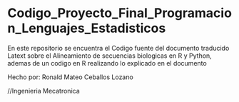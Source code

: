 # Codigo_Proyecto_Final_Programacion_Lenguajes_Estadisticos
En este repositorio se encuentra el Codigo fuente del documento traducido Latext sobre el Alineamiento de secuencias biologicas en R y Python, ademas de un codigo en R realizando lo explicado en el documento

Hecho por: Ronald Mateo Ceballos Lozano

//Ingenieria Mecatronica
